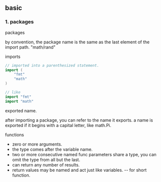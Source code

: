 ## basic

### 1. packages

packages

by convention, the package name is the same as the last element of the import path. "math/rand"

imports

```go
// imported into a parenthesized statement.
import (
    "fmt"
    "math"
)

// like
import "fmt"
import "math"

```

exported name.

after importing a package, you can refer to the name it exports.
a name is exported if it begins with a capital letter, like math.Pi.


functions

* zero or more arguments. 
* the type comes after the variable name.
* two or more consecutive named func parameters share a type, you can omit the type from all but the last.
* can return any number of results.
* return values may be named and act just like variables. -- for short function.


